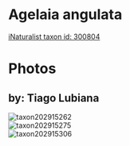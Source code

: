 
Agelaia angulata
================
  
[iNaturalist taxon id: 300804](https://www.inaturalist.org/taxa/300804)
# Photos

## by: Tiago Lubiana
  
![taxon202915262](https://inaturalist-open-data.s3.amazonaws.com/photos/217365087/medium.jpeg)  
![taxon202915275](https://inaturalist-open-data.s3.amazonaws.com/photos/217365104/medium.jpeg)  
![taxon202915306](https://inaturalist-open-data.s3.amazonaws.com/photos/217365121/medium.jpeg)